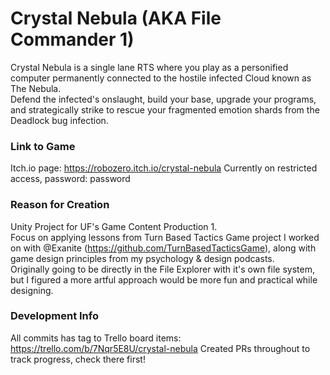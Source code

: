 # Crystal Nebula (AKA File Commander 1)
Crystal Nebula is a single lane RTS where you play as a personified computer permanently connected to the hostile infected Cloud known as The Nebula.\
Defend the infected's onslaught, build your base, upgrade your programs, and strategically strike to rescue your fragmented emotion shards from the Deadlock bug infection. 

### Link to Game
Itch.io page: https://robozero.itch.io/crystal-nebula
Currently on restricted access, password: password

### Reason for Creation
Unity Project for UF's Game Content Production 1. \
Focus on applying lessons from Turn Based Tactics Game project I worked on with @Exanite (https://github.com/TurnBasedTacticsGame), along with game design principles from my psychology & design podcasts. \
Originally going to be directly in the File Explorer with it's own file system, but I figured a more artful approach would be more fun and practical while designing.  

### Development Info
All commits has tag to Trello board items: https://trello.com/b/7Nqr5E8U/crystal-nebula
Created PRs throughout to track progress, check there first! 

